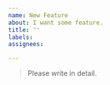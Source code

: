 ```yaml
---
name: New Feature
about: I want some feature.
title: ''
labels: 
assignees: 

---
```


> Please write in detail.
